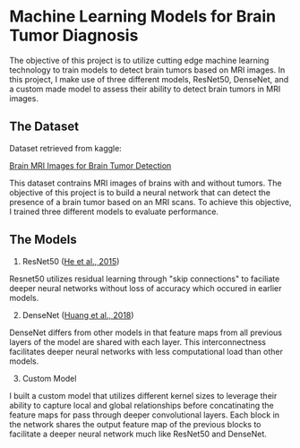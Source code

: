 # Machine Learning Models for Brain Tumor Diagnosis
The objective of this project is to utilize cutting edge machine 
learning technology to train models to detect brain tumors based 
on MRI images. In this project, I make use of three different models,
ResNet50, DenseNet, and a custom made model to assess their ability
to detect brain tumors in MRI images.

## The Dataset
Dataset retrieved from kaggle:

[Brain MRI Images for Brain Tumor Detection](https://www.kaggle.com/datasets/navoneel/brain-mri-images-for-brain-tumor-detection/data)

This dataset contrains MRI images of brains with and without tumors.
The objective of this project is to build a neural network that can
detect the presence of a brain tumor based on an MRI scans. To achieve
this objective, I trained three different models to evaluate
performance.

## The Models

1. ResNet50 ([He et al., 2015](https://arxiv.org/abs/1512.03385))

Resnet50 utilizes residual learning through "skip connections" to
faciliate deeper neural networks without loss of accuracy which
occured in earlier models.

2. DenseNet ([Huang et al., 2018](https://arxiv.org/abs/1608.06993))

DenseNet differs from other models in that feature maps from all
previous layers of the model are shared with each layer. This
interconnectness facilitates deeper neural networks with less
computational load than other models.

3. Custom Model

I built a custom model that utilizes different kernel sizes to
leverage their ability to capture local and global relationships
before concatinating the feature maps for pass through deeper
convolutional layers. Each block in the network shares the output
feature map of the previous blocks to facilitate a deeper
neural network much like ResNet50 and DenseNet.